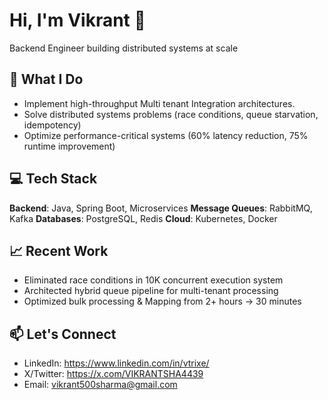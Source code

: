 # Hi, I'm Vikrant 👋

Backend Engineer building distributed systems at scale

## 🚀 What I Do
- Implement high-throughput Multi tenant Integration architectures.
- Solve distributed systems problems (race conditions, queue starvation, idempotency)
- Optimize performance-critical systems (60% latency reduction, 75% runtime improvement)

## 💻 Tech Stack
**Backend**: Java, Spring Boot, Microservices
**Message Queues**: RabbitMQ, Kafka
**Databases**: PostgreSQL, Redis
**Cloud**: Kubernetes, Docker

## 📈 Recent Work
- Eliminated race conditions in 10K concurrent execution system
- Architected hybrid queue pipeline for multi-tenant processing
- Optimized bulk processing & Mapping from 2+ hours → 30 minutes

## 📫 Let's Connect
- LinkedIn: https://www.linkedin.com/in/vtrixe/
- X/Twitter: https://x.com/VIKRANTSHA4439
- Email: vikrant500sharma@gmail.com
```
